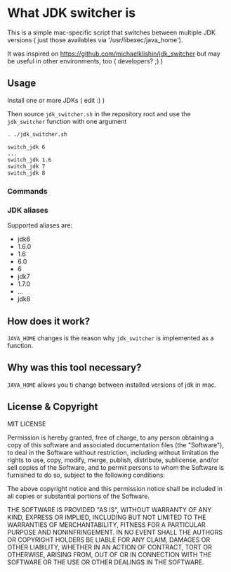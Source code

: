 # What JDK switcher is

This is a simple mac-specific script that switches between multiple JDK
versions ( just those availables via '/usr/libexec/java_home').

It was inspired on https://github.com/michaelklishin/jdk_switcher but
may be useful in other environments, too ( developers? ;) )

## Usage

Install one or more JDKs ( edit :) )

Then source `jdk_switcher.sh` in the repository root and use the `jdk_switcher` function with one argument

``` bash
. ./jdk_switcher.sh

switch_jdk 6
...
switch_jdk 1.6
switch_jdk 7
switch_jdk 8

```

### Commands

### JDK aliases

Supported aliases are:

 * jdk6
 * 1.6.0
 * 1.6
 * 6.0
 * 6
 * jdk7
 * 1.7.0
 * ...
 * jdk8

## How does it work?

`JAVA_HOME` changes is the reason why `jdk_switcher` is implemented as a function.


## Why was this tool necessary?

`JAVA_HOME` allows you ti change between installed versions of jdk in mac.

## License & Copyright

MIT LICENSE

Permission is hereby granted, free of charge, to any person obtaining a copy
of this software and associated documentation files (the "Software"), to deal
in the Software without restriction, including without limitation the rights
to use, copy, modify, merge, publish, distribute, sublicense, and/or sell
copies of the Software, and to permit persons to whom the Software is
furnished to do so, subject to the following conditions:

The above copyright notice and this permission notice shall be included in
all copies or substantial portions of the Software.

THE SOFTWARE IS PROVIDED "AS IS", WITHOUT WARRANTY OF ANY KIND, EXPRESS OR
IMPLIED, INCLUDING BUT NOT LIMITED TO THE WARRANTIES OF MERCHANTABILITY,
FITNESS FOR A PARTICULAR PURPOSE AND NONINFRINGEMENT. IN NO EVENT SHALL THE
AUTHORS OR COPYRIGHT HOLDERS BE LIABLE FOR ANY CLAIM, DAMAGES OR OTHER
LIABILITY, WHETHER IN AN ACTION OF CONTRACT, TORT OR OTHERWISE, ARISING FROM,
OUT OF OR IN CONNECTION WITH THE SOFTWARE OR THE USE OR OTHER DEALINGS IN
THE SOFTWARE.

